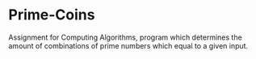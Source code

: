 # Prime-Coins
Assignment for Computing Algorithms, program which determines the amount of combinations of prime numbers which equal to a given input.
